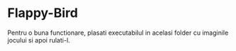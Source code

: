 # Flappy-Bird

Pentru o buna functionare, plasati executabilul in acelasi folder cu imaginile jocului si apoi rulati-l.
